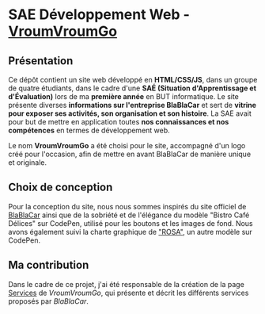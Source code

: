 # SAE Développement Web - [VroumVroumGo](https://lucasproject25.github.io/VroumVroumGo/Site/index.html)

## Présentation

Ce dépôt contient un site web développé en **HTML/CSS/JS**, dans un groupe de quatre étudiants, dans le cadre d'une **SAÉ (Situation d'Apprentissage et d'Évaluation)** lors de ma **première année** en BUT informatique. Le site présente diverses **informations sur l'entreprise BlaBlaCar** et sert de **vitrine pour exposer ses activités, son organisation et son histoire**. La SAE avait pour but de mettre en application toutes **nos connaissances et nos compétences** en termes de développement web.

Le nom **VroumVroumGo** a été choisi pour le site, accompagné d'un logo créé pour l'occasion, afin de mettre en avant BlaBlaCar de manière unique et originale.

## Choix de conception

Pour la conception du site, nous nous sommes inspirés du site officiel de [BlaBlaCar](https://www.blablacar.fr/) ainsi que de la sobriété et de l'élégance du modèle "Bistro Café Délices" sur CodePen, utilisé pour les boutons et les images de fond. Nous avons également suivi la charte graphique de ["ROSA"](https://codepen.io/Sir_thirrygolooo/pen/PoXKOrE), un autre modèle sur CodePen.

## Ma contribution

Dans le cadre de ce projet, j'ai été responsable de la création de la page [Services](https://lucasproject25.github.io/VroumVroumGo/Site/services.html) de *VroumVroumGo*, qui présente et décrit les différents services proposés par *BlaBlaCar*.
